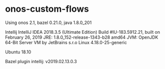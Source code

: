 # onos-custom-flows

Using onos 2.1, bazel 0.21.0, java 1.8.0_201 

Intellij IntelliJ IDEA 2018.3.5 (Ultimate Edition)
Build #IU-183.5912.21, built on February 26, 2019
JRE: 1.8.0_152-release-1343-b28 amd64
JVM: OpenJDK 64-Bit Server VM by JetBrains s.r.o
Linux 4.18.0-25-generic

Ubuntu 18.10

Bazel plugin intellij: v2019.02.13.0.3
